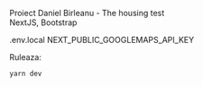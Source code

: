 Proiect Daniel Birleanu - The housing test  
NextJS, Bootstrap  

.env.local
NEXT_PUBLIC_GOOGLEMAPS_API_KEY

Ruleaza:  
```bash
yarn dev
```